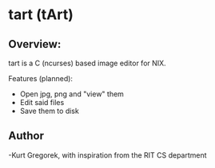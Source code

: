 tart (tArt)
============

Overview:
----------

tart is a C (ncurses) based image editor for NIX. 

Features (planned):
- Open jpg, png and "view" them
- Edit said files
- Save them to disk

Author
-------

-Kurt Gregorek, with inspiration from the RIT CS department 
